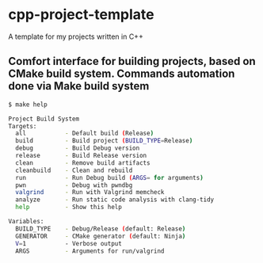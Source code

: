# cpp-project-template
A template for my projects written in C++
## Comfort interface for building projects, based on CMake build system. Commands automation done via Make build system
```bash
$ make help

Project Build System
Targets:
  all           - Default build (Release)
  build         - Build project (BUILD_TYPE=Release)
  debug         - Build Debug version
  release       - Build Release version
  clean         - Remove build artifacts
  cleanbuild    - Clean and rebuild
  run           - Run Debug build (ARGS= for arguments)
  pwn           - Debug with pwndbg
  valgrind      - Run with Valgrind memcheck
  analyze       - Run static code analysis with clang-tidy
  help          - Show this help

Variables:
  BUILD_TYPE    - Debug/Release (default: Release)
  GENERATOR     - CMake generator (default: Ninja)
  V=1           - Verbose output
  ARGS          - Arguments for run/valgrind
```
